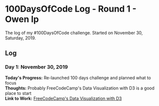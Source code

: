# 100DaysOfCode Log - Round 1 - Owen Ip

The log of my #100DaysOfCode challenge. Started on November 30, Saturday, 2019.

## Log
### Day 1: November 30, 2019 
**Today's Progress:** Re-launched 100 days challenge and planned what to focus    
**Thoughts:** Probably FreeCodeCamp's Data Visualization with D3 is a good place to start    
**Link to Work:** [FreeCodeCamp's Data Visualization with D3](https://www.freecodecamp.org/learn/data-visualization/data-visualization-with-d3/)   
